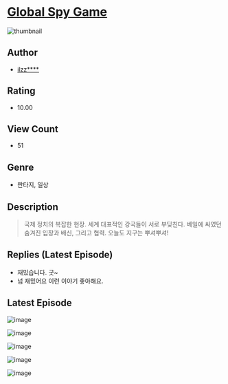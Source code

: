 # [Global Spy Game](https://comic.naver.com/bestChallenge/list?titleId=811085)
![thumbnail](https://image-comic.pstatic.net/user_contents_data/challenge_comic/2023/05/25/302348/upload_7234013796277303607_480x623.jpeg)

## Author
- [ilzz****](https://comic.naver.com/artistTitle?id=302348)

## Rating
- 10.00

## View Count
- 51

## Genre
- 판타지, 일상

## Description
> 국제 정치의 복잡한 현장. 세계 대표적인 강국들이 서로 부딪친다. 베일에 싸였던 숨겨진 입장과 배신, 그리고 협력. 오늘도 지구는 뿌셔뿌셔!

## Replies (Latest Episode)
- 재밌습니다. 굿~
- 넘 재밌어요 이런 이야기 좋아해요.

## Latest Episode
![image](https://image-comic.pstatic.net/user_contents_data/challenge_comic/2023/05/25/302348/upload_3691093756861494321.jpeg)

![image](https://image-comic.pstatic.net/user_contents_data/challenge_comic/2023/05/25/302348/upload_3834872684193396066.jpeg)

![image](https://image-comic.pstatic.net/user_contents_data/challenge_comic/2023/05/25/302348/upload_7147321688881062497.jpeg)

![image](https://image-comic.pstatic.net/user_contents_data/challenge_comic/2023/05/25/302348/upload_3834028073757587556.jpeg)

![image](https://image-comic.pstatic.net/user_contents_data/challenge_comic/2023/05/25/302348/upload_7018069712548553570.jpeg)
